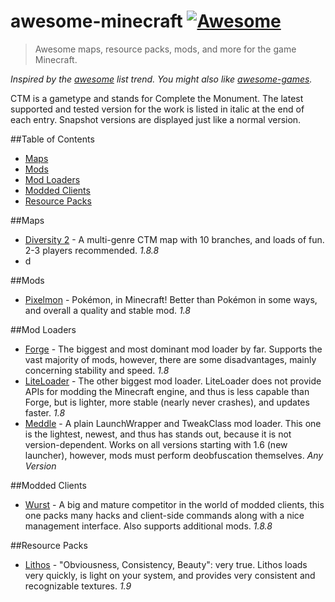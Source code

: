 # awesome-minecraft [![Awesome](https://cdn.rawgit.com/sindresorhus/awesome/d7305f38d29fed78fa85652e3a63e154dd8e8829/media/badge.svg)](https://github.com/sindresorhus/awesome)

> Awesome maps, resource packs, mods, and more for the game Minecraft.

*Inspired by the [awesome](https://github.com/sindresorhus/awesome) list trend. You might also like [awesome-games](https://github.com/leereilly/games).*

CTM is a gametype and stands for Complete the Monument.
The latest supported and tested version for the work is listed in italic at the end of each entry. Snapshot versions are displayed just like a normal version.

##Table of Contents

- [Maps](#maps)
- [Mods](#mods)
- [Mod Loaders](#mod-loaders)
- [Modded Clients](#modded-clients)
- [Resource Packs](#resource-packs)

##Maps

- [Diversity 2](http://www.minecraftforum.net/forums/mapping-and-modding/maps/2200445-1-8-8-diversity-2-also-available-on-realms) - A multi-genre CTM map with 10 branches, and loads of fun. 2-3 players recommended. *1.8.8*
- d

##Mods

- [Pixelmon](https://pixelmonmod.com/) - Pokémon, in Minecraft! Better than Pokémon in some ways, and overall a quality and stable mod. *1.8*

##Mod Loaders

- [Forge](http://files.minecraftforge.net/) - The biggest and most dominant mod loader by far. Supports the vast majority of mods, however, there are some disadvantages, mainly concerning stability and speed. *1.8*
- [LiteLoader](http://www.liteloader.com/) - The other biggest mod loader. LiteLoader does not provide APIs for modding the Minecraft engine, and thus is less capable than Forge, but is lighter, more stable (nearly never crashes), and updates faster. *1.8*
- [Meddle](http://www.minecraftforum.net/forums/mapping-and-modding/minecraft-mods/2488387-meddle-minecraft-tweakclass-mod-loader-1-9) - A plain LaunchWrapper and TweakClass mod loader. This one is the lightest, newest, and thus has stands out, because it is not version-dependent. Works on all versions starting with 1.6 (new launcher), however, mods must perform deobfuscation themselves. *Any Version*

##Modded Clients

- [Wurst](https://www.wurst-client.tk/) - A big and mature competitor in the world of modded clients, this one packs many hacks and client-side commands along with a nice management interface. Also supports additional mods. *1.8.8*

##Resource Packs

- [Lithos](http://www.minecraftforum.net/forums/mapping-and-modding/resource-packs/1244691-32x-lithos-default-style-detailed-1-8-1-9) - "Obviousness, Consistency, Beauty": very true. Lithos loads very quickly, is light on your system, and provides very consistent and recognizable textures. *1.9*